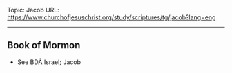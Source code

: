 Topic: Jacob
URL: https://www.churchofjesuschrist.org/study/scriptures/tg/jacob?lang=eng

---

## Book of Mormon

- See BDÂ Israel; Jacob

